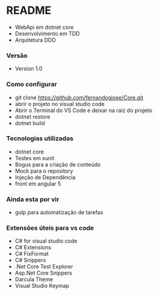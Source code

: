 # README #

* WebApi em dotnet core 
* Desenvolvimento em TDD
* Arquitetura DDD

### Versão ###

* Version 1.0

### Como configurar ###

* git clone https://github.com/fernandogjose/Core.git
* abrir o projeto no visual studio code
* Abrir o Terminal do VS Code e deixar na raiz do projeto
* dotnet restore
* dotnet build

### Tecnologias utilizadas ###

* dotnet core
* Testes em xunit
* Bogus para a criação de conteúdo
* Mock para o repository
* Injeção de Dependência
* front em angular 5

### Ainda esta por vir ###

* gulp para automatização de tarefas

### Extensões úteis para vs code ###

* C# for visual studio code
* C# Extensions
* C# FixFormat
* C# Snippers
* .Net Core Test Explorer
* Asp.Net Core Snippers
* Darcula Theme
* Visual Studio Keymap

